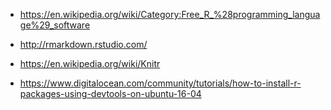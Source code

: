 

+ https://en.wikipedia.org/wiki/Category:Free_R_%28programming_language%29_software

+ http://rmarkdown.rstudio.com/
+ https://en.wikipedia.org/wiki/Knitr

+ https://www.digitalocean.com/community/tutorials/how-to-install-r-packages-using-devtools-on-ubuntu-16-04
